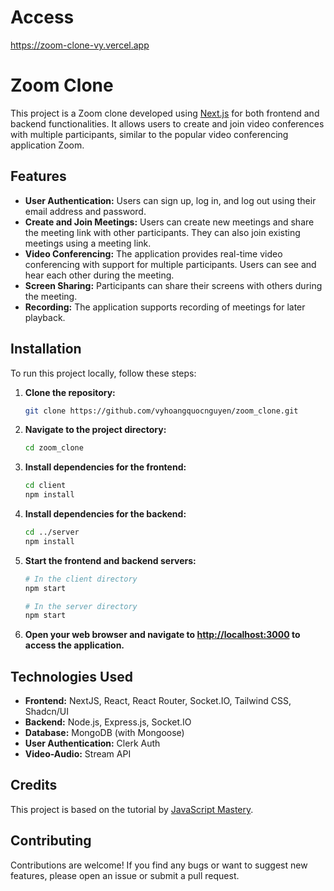 # Access
https://zoom-clone-vy.vercel.app

# Zoom Clone

This project is a Zoom clone developed using [Next.js](https://nextjs.org/) for both frontend and backend functionalities. It allows users to create and join video conferences with multiple participants, similar to the popular video conferencing application Zoom.

## Features

- **User Authentication:** Users can sign up, log in, and log out using their email address and password.
- **Create and Join Meetings:** Users can create new meetings and share the meeting link with other participants. They can also join existing meetings using a meeting link.
- **Video Conferencing:** The application provides real-time video conferencing with support for multiple participants. Users can see and hear each other during the meeting.
- **Screen Sharing:** Participants can share their screens with others during the meeting.
- **Recording:** The application supports recording of meetings for later playback.

## Installation

To run this project locally, follow these steps:

1. **Clone the repository:**

    ```bash
    git clone https://github.com/vyhoangquocnguyen/zoom_clone.git
    ```

2. **Navigate to the project directory:**

    ```bash
    cd zoom_clone
    ```

3. **Install dependencies for the frontend:**

    ```bash
    cd client
    npm install
    ```

4. **Install dependencies for the backend:**

    ```bash
    cd ../server
    npm install
    ```

5. **Start the frontend and backend servers:**

    ```bash
    # In the client directory
    npm start

    # In the server directory
    npm start
    ```

6. **Open your web browser and navigate to [http://localhost:3000](http://localhost:3000) to access the application.**

## Technologies Used

- **Frontend:** NextJS, React, React Router, Socket.IO, Tailwind CSS, Shadcn/UI
- **Backend:** Node.js, Express.js, Socket.IO
- **Database:** MongoDB (with Mongoose)
- **User Authentication:** Clerk Auth
- **Video-Audio:** Stream API

## Credits

This project is based on the tutorial by [JavaScript Mastery](https://github.com/adrianhajdin).

## Contributing

Contributions are welcome! If you find any bugs or want to suggest new features, please open an issue or submit a pull request.
